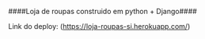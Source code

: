 ####Loja de roupas construido em python + Django####
  
Link do deploy: (https://loja-roupas-si.herokuapp.com/)
